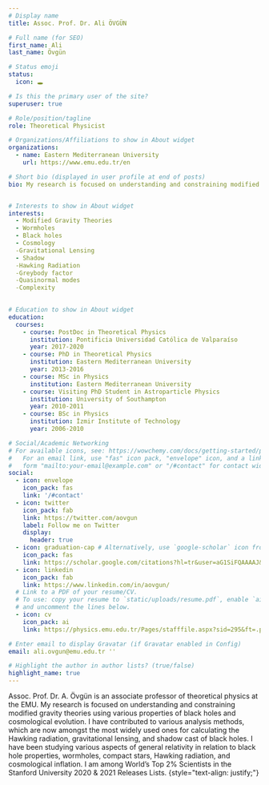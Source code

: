 ```yaml
---
# Display name
title: Assoc. Prof. Dr. Ali ÖVGÜN

# Full name (for SEO)
first_name: Ali
last_name: Övgün 

# Status emoji
status:
  icon: 🕳

# Is this the primary user of the site?
superuser: true

# Role/position/tagline
role: Theoretical Physicist

# Organizations/Affiliations to show in About widget
organizations:
  - name: Eastern Mediterranean University
    url: https://www.emu.edu.tr/en

# Short bio (displayed in user profile at end of posts)
bio: My research is focused on understanding and constraining modified gravity theories using various properties of black holes and cosmological evolution. I have contributed to various analysis methods, which are now amongst the most widely used ones for calculating the Hawking radiation, gravitational lensing, and shadow cast of black holes. I have been studying various aspects of general relativity in relation to black hole properties, wormholes, compact stars, Hawking radiation, and cosmological inflation. I am among World’s Top 2% Scientists in the Stanford University 2020 & 2021 Releases Lists.


# Interests to show in About widget
interests:
  - Modified Gravity Theories
  - Wormholes
  - Black holes
  - Cosmology
  -Gravitational Lensing
  - Shadow
  -Hawking Radiation
  -Greybody factor
  -Quasinormal modes
  -Complexity
  

# Education to show in About widget
education:
  courses:
    - course: PostDoc in Theoretical Physics
      institution: Pontificia Universidad Católica de Valparaíso
      year: 2017-2020
    - course: PhD in Theoretical Physics
      institution: Eastern Mediterranean University
      year: 2013-2016
    - course: MSc in Physics
      institution: Eastern Mediterranean University
    - course: Visiting PhD Student in Astroparticle Physics
      institution: University of Southampton
      year: 2010-2011
    - course: BSc in Physics
      institution: İzmir Institute of Technology
      year: 2006-2010

# Social/Academic Networking
# For available icons, see: https://wowchemy.com/docs/getting-started/page-builder/#icons
#   For an email link, use "fas" icon pack, "envelope" icon, and a link in the
#   form "mailto:your-email@example.com" or "/#contact" for contact widget.
social:
  - icon: envelope
    icon_pack: fas
    link: '/#contact'
  - icon: twitter
    icon_pack: fab
    link: https://twitter.com/aovgun
    label: Follow me on Twitter
    display:
      header: true
  - icon: graduation-cap # Alternatively, use `google-scholar` icon from `ai` icon pack
    icon_pack: fas
    link: https://scholar.google.com/citations?hl=tr&user=aG1SiFQAAAAJ&view_op=list_works&sortby=pubdate
  - icon: linkedin
    icon_pack: fab
    link: https://www.linkedin.com/in/aovgun/
  # Link to a PDF of your resume/CV.
  # To use: copy your resume to `static/uploads/resume.pdf`, enable `ai` icons in `params.yaml`,
  # and uncomment the lines below.
  - icon: cv
    icon_pack: ai
    link: https://physics.emu.edu.tr/Pages/stafffile.aspx?sid=295&ft=.pdf&n=ali-ovgun

# Enter email to display Gravatar (if Gravatar enabled in Config)
email: ali.ovgun@emu.edu.tr ''

# Highlight the author in author lists? (true/false)
highlight_name: true
---
```


Assoc. Prof. Dr. A. Övgün is an associate professor of theoretical physics at the EMU. My research is focused on understanding and constraining modified gravity theories using various properties of black holes and cosmological evolution. I have contributed to various analysis methods, which are now amongst the most widely used ones for calculating the Hawking radiation, gravitational lensing, and shadow cast of black holes. I have been studying various aspects of general relativity in relation to black hole properties, wormholes, compact stars, Hawking radiation, and cosmological inflation. I am among World’s Top 2% Scientists in the Stanford University 2020 & 2021 Releases Lists.
{style="text-align: justify;"}
